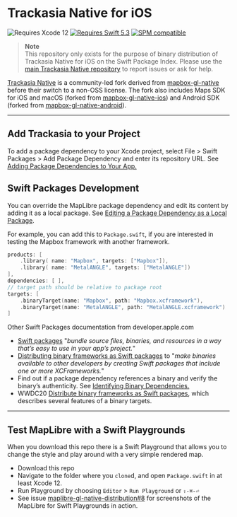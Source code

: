 # Trackasia Native for iOS

![Requires Xcode 12](https://img.shields.io/badge/Xcode-12-1575F9.svg?style=flat&logo=xcode&logoColor=1575F9)
[![Requires Swift 5.3](https://img.shields.io/badge/Swift-5.3-FA7343.svg?style=flat&logo=Swift)](https://swift.org/package-manager/)
[![SPM compatible](https://img.shields.io/badge/Swift%20Package%20Manager-compatible-FA7343.svg?style=flat&logo=Swift)](https://swiftpackageindex.com/maplibre/maplibre-gl-native-distribution)

> **Note**  
> This repository only exists for the purpose of binary distribution of Trackasia Native for iOS on the Swift Package Index.
> Please use the [main Trackasia Native repository](https://github.com/track-asia-vn/trackasia-native) to report issues or ask for help.

[Trackasia Native](https://github.com/track-asia-vn/trackasia-native) is a community-led fork derived from [mapbox-gl-native](https://github.com/mapbox/mapbox-gl-native) before their switch to a non-OSS license. The fork also includes Maps SDK for iOS and macOS (forked from [mapbox-gl-native-ios](https://github.com/mapbox/mapbox-gl-native-ios)) and Android SDK (forked from [mapbox-gl-native-android](https://github.com/mapbox/mapbox-gl-native-android)).

---

## Add Trackasia to your Project

To add a package dependency to your Xcode project, select File > Swift Packages > Add Package Dependency and enter its repository URL. See [Adding Package Dependencies to Your App.](https://developer.apple.com/documentation/xcode/adding_package_dependencies_to_your_app)

## Swift Packages Development

You can override the MapLibre package dependency and edit its content by adding it as a local package.  See [Editing a Package Dependency as a Local Package](https://developer.apple.com/documentation/swift_packages/editing_a_package_dependency_as_a_local_package).

For example, you can add this to `Package.swift`, if you are interested in testing the Mapbox framework with another framework.

```swift
products: [
    .library( name: "Mapbox", targets: ["Mapbox"]),
    .library( name: "MetalANGLE", targets: ["MetalANGLE"])
],
dependencies: [ ],
// target path should be relative to package root
targets: [
    .binaryTarget(name: "Mapbox", path: "Mapbox.xcframework"),
    .binaryTarget(name: "MetalANGLE", path: "MetalANGLE.xcframework")
]
```

Other Swift Packages documentation from developer.apple.com

* [Swift packages](https://developer.apple.com/documentation/xcode/swift-packages) "*bundle source files, binaries, and resources in a way that’s easy to use in your app’s project.*"
* [Distributing binary frameworks as Swift packages](https://developer.apple.com/documentation/xcode/distributing-binary-frameworks-as-swift-packages) to "*make binaries available to other developers by creating Swift packages that include one or more XCFrameworks.*"
* Find out if a package dependency references a binary and verify the binary’s authenticity.  See [Identifying Binary Dependencies.](https://developer.apple.com/documentation/swift_packages/identifying_binary_dependencies)
* WWDC20 [Distribute binary frameworks as Swift packages](https://developer.apple.com/wwdc20/10147), which describes several features of a binary targets.

---

## Test MapLibre with a Swift Playgrounds

When you download this repo there is a Swift Playground that allows you to change the style and play around with a very simple rendered map.  

* Download this repo
* Navigate to the folder where you `clone`d, and open `Package.swift` in at least Xcode 12.
* Run Playground by choosing `Editor` > `Run Playground` or `⇧-⌘-⏎`
* See issue [maplibre-gl-native-distribution#8](https://github.com/maplibre/maplibre-gl-native-distribution/issues/8) for screenshots of the MapLibre for Swift Playgrounds in action.

